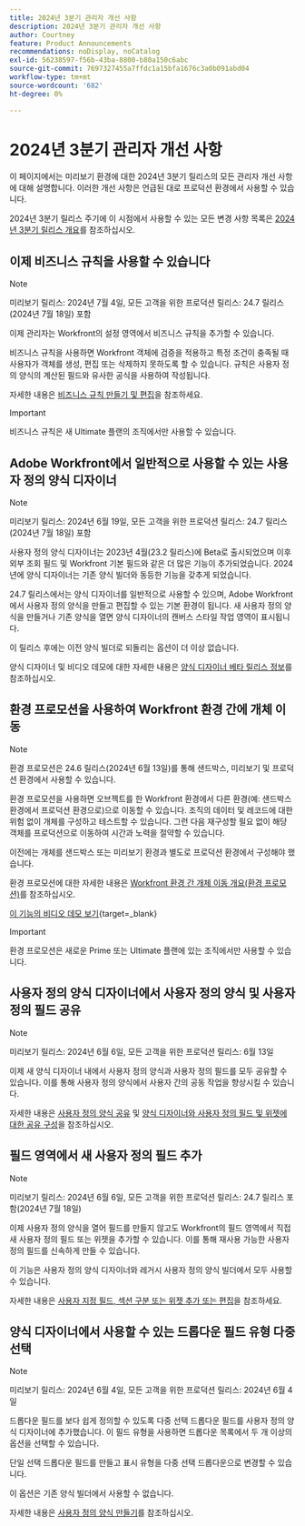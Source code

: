 ```yaml
---
title: 2024년 3분기 관리자 개선 사항
description: 2024년 3분기 관리자 개선 사항
author: Courtney
feature: Product Announcements
recommendations: noDisplay, noCatalog
exl-id: 56238597-f56b-43ba-8800-b80a150c6abc
source-git-commit: 7697327455a7ffdc1a15bfa1676c3a0b091abd04
workflow-type: tm+mt
source-wordcount: '682'
ht-degree: 0%

---
```


# 2024년 3분기 관리자 개선 사항

이 페이지에서는 미리보기 환경에 대한 2024년 3분기 릴리스의 모든 관리자 개선 사항에 대해 설명합니다. 이러한 개선 사항은 언급된 대로 프로덕션 환경에서 사용할 수 있습니다.

2024년 3분기 릴리스 주기에 이 시점에서 사용할 수 있는 모든 변경 사항 목록은 [2024년 3분기 릴리스 개요](/help/quicksilver/product-announcements/product-releases/24-q3-release-activity/24-q3-release-overview.md)를 참조하십시오.

## 이제 비즈니스 규칙을 사용할 수 있습니다

>[!NOTE]
>
>미리보기 릴리스: 2024년 7월 4일, 모든 고객을 위한 프로덕션 릴리스: 24.7 릴리스(2024년 7월 18일) 포함

이제 관리자는 Workfront의 설정 영역에서 비즈니스 규칙을 추가할 수 있습니다.

비즈니스 규칙을 사용하면 Workfront 객체에 검증을 적용하고 특정 조건이 충족될 때 사용자가 객체를 생성, 편집 또는 삭제하지 못하도록 할 수 있습니다. 규칙은 사용자 정의 양식의 계산된 필드와 유사한 공식을 사용하여 작성됩니다.

자세한 내용은 [비즈니스 규칙 만들기 및 편집](/help/quicksilver/administration-and-setup/set-up-workfront/configure-system-defaults/business-rules.md)을 참조하세요.

>[!IMPORTANT]
>
>비즈니스 규칙은 새 Ultimate 플랜의 조직에서만 사용할 수 있습니다.

## Adobe Workfront에서 일반적으로 사용할 수 있는 사용자 정의 양식 디자이너

>[!NOTE]
>
>미리보기 릴리스: 2024년 6월 19일, 모든 고객을 위한 프로덕션 릴리스: 24.7 릴리스(2024년 7월 18일) 포함

사용자 정의 양식 디자이너는 2023년 4월(23.2 릴리스)에 Beta로 출시되었으며 이후 외부 조회 필드 및 Workfront 기본 필드와 같은 더 많은 기능이 추가되었습니다. 2024년에 양식 디자이너는 기존 양식 빌더와 동등한 기능을 갖추게 되었습니다.

24.7 릴리스에서는 양식 디자이너를 일반적으로 사용할 수 있으며, Adobe Workfront에서 사용자 정의 양식을 만들고 편집할 수 있는 기본 환경이 됩니다. 새 사용자 정의 양식을 만들거나 기존 양식을 열면 양식 디자이너의 캔버스 스타일 작업 영역이 표시됩니다.

이 릴리스 후에는 이전 양식 빌더로 되돌리는 옵션이 더 이상 없습니다.

양식 디자이너 및 비디오 데모에 대한 자세한 내용은 [양식 디자이너 베타 릴리스 정보](/help/quicksilver/product-announcements/product-releases/23.2-release-activity/23-2-admin-enhancements.md)를 참조하십시오.

## 환경 프로모션을 사용하여 Workfront 환경 간에 개체 이동

>[!NOTE]
>
>환경 프로모션은 24.6 릴리스(2024년 6월 13일)를 통해 샌드박스, 미리보기 및 프로덕션 환경에서 사용할 수 있습니다.

환경 프로모션을 사용하면 오브젝트를 한 Workfront 환경에서 다른 환경(예: 샌드박스 환경에서 프로덕션 환경으로)으로 이동할 수 있습니다. 조직의 데이터 및 레코드에 대한 위험 없이 개체를 구성하고 테스트할 수 있습니다. 그런 다음 재구성할 필요 없이 해당 객체를 프로덕션으로 이동하여 시간과 노력을 절약할 수 있습니다.

이전에는 개체를 샌드박스 또는 미리보기 환경과 별도로 프로덕션 환경에서 구성해야 했습니다.

환경 프로모션에 대한 자세한 내용은 [Workfront 환경 간 개체 이동 개요(환경 프로모션)](/help/quicksilver/administration-and-setup/set-up-workfront/workfront-testing-environments/environment-promotion-in-wf.md)를 참조하십시오.

[이 기능의 비디오 데모 보기](https://video.tv.adobe.com/v/3429735/){target=_blank}

>[!IMPORTANT]
>
>환경 프로모션은 새로운 Prime 또는 Ultimate 플랜에 있는 조직에서만 사용할 수 있습니다.
>

## 사용자 정의 양식 디자이너에서 사용자 정의 양식 및 사용자 정의 필드 공유

>[!NOTE]
>
>미리보기 릴리스: 2024년 6월 6일, 모든 고객을 위한 프로덕션 릴리스: 6월 13일

이제 새 양식 디자이너 내에서 사용자 정의 양식과 사용자 정의 필드를 모두 공유할 수 있습니다. 이를 통해 사용자 정의 양식에서 사용자 간의 공동 작업을 향상시킬 수 있습니다.

자세한 내용은 [사용자 정의 양식 공유](/help/quicksilver/administration-and-setup/customize-workfront/create-manage-custom-forms/share-access-to-a-custom-form.md) 및 [양식 디자이너와 사용자 정의 필드 및 위젯에 대한 공유 구성](/help/quicksilver/administration-and-setup/customize-workfront/create-manage-custom-forms/form-designer/manage-a-form/share-custom-fields.md)을 참조하십시오.

## 필드 영역에서 새 사용자 정의 필드 추가

>[!NOTE]
>
>미리보기 릴리스: 2024년 6월 6일, 모든 고객을 위한 프로덕션 릴리스: 24.7 릴리스 포함(2024년 7월 18일)

이제 사용자 정의 양식을 열어 필드를 만들지 않고도 Workfront의 필드 영역에서 직접 새 사용자 정의 필드 또는 위젯을 추가할 수 있습니다. 이를 통해 재사용 가능한 사용자 정의 필드를 신속하게 만들 수 있습니다.

이 기능은 사용자 정의 양식 디자이너와 레거시 사용자 정의 양식 빌더에서 모두 사용할 수 있습니다.

자세한 내용은 [사용자 지정 필드, 섹션 구분 또는 위젯 추가 또는 편집](/help/quicksilver/administration-and-setup/customize-workfront/create-manage-custom-forms/edit-a-custom-field.md)을 참조하세요.

## 양식 디자이너에서 사용할 수 있는 드롭다운 필드 유형 다중 선택

>[!NOTE]
>
>미리보기 릴리스: 2024년 6월 4일, 모든 고객을 위한 프로덕션 릴리스: 2024년 6월 4일

드롭다운 필드를 보다 쉽게 정의할 수 있도록 다중 선택 드롭다운 필드를 사용자 정의 양식 디자이너에 추가했습니다. 이 필드 유형을 사용하면 드롭다운 목록에서 두 개 이상의 옵션을 선택할 수 있습니다.

단일 선택 드롭다운 필드를 만들고 표시 유형을 다중 선택 드롭다운으로 변경할 수 있습니다.

이 옵션은 기존 양식 빌더에서 사용할 수 없습니다.

자세한 내용은 [사용자 정의 양식 만들기](/help/quicksilver/administration-and-setup/customize-workfront/create-manage-custom-forms/form-designer/design-a-form/design-a-form.md)를 참조하십시오.
